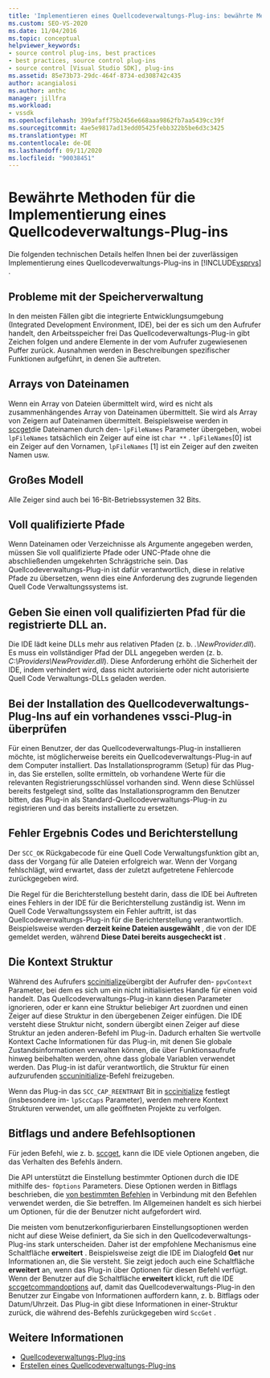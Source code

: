 ```yaml
---
title: 'Implementieren eines Quellcodeverwaltungs-Plug-ins: bewährte Methoden'
ms.custom: SEO-VS-2020
ms.date: 11/04/2016
ms.topic: conceptual
helpviewer_keywords:
- source control plug-ins, best practices
- best practices, source control plug-ins
- source control [Visual Studio SDK], plug-ins
ms.assetid: 85e73b73-29dc-464f-8734-ed308742c435
author: acangialosi
ms.author: anthc
manager: jillfra
ms.workload:
- vssdk
ms.openlocfilehash: 399afaff75b2456e668aaa9862fb7aa5439cc39f
ms.sourcegitcommit: 4ae5e9817ad13edd05425febb322b5be6d3c3425
ms.translationtype: MT
ms.contentlocale: de-DE
ms.lasthandoff: 09/11/2020
ms.locfileid: "90038451"
---
```

# <a name="best-practices-for-implementing-a-source-control-plug-in"></a>Bewährte Methoden für die Implementierung eines Quellcodeverwaltungs-Plug-ins
Die folgenden technischen Details helfen Ihnen bei der zuverlässigen Implementierung eines Quellcodeverwaltungs-Plug-ins in [!INCLUDE[vsprvs](../code-quality/includes/vsprvs_md.md)] .

## <a name="memory-management-issues"></a>Probleme mit der Speicherverwaltung
 In den meisten Fällen gibt die integrierte Entwicklungsumgebung (Integrated Development Environment, IDE), bei der es sich um den Aufrufer handelt, den Arbeitsspeicher frei Das Quellcodeverwaltungs-Plug-in gibt Zeichen folgen und andere Elemente in der vom Aufrufer zugewiesenen Puffer zurück. Ausnahmen werden in Beschreibungen spezifischer Funktionen aufgeführt, in denen Sie auftreten.

## <a name="arrays-of-file-names"></a>Arrays von Dateinamen
 Wenn ein Array von Dateien übermittelt wird, wird es nicht als zusammenhängendes Array von Dateinamen übermittelt. Sie wird als Array von Zeigern auf Dateinamen übermittelt. Beispielsweise werden in [sccget](../extensibility/sccget-function.md)die Dateinamen durch den- `lpFileNames` Parameter übergeben, wobei `lpFileNames` tatsächlich ein Zeiger auf eine ist `char **` . `lpFileNames`[0] ist ein Zeiger auf den Vornamen, `lpFileNames` [1] ist ein Zeiger auf den zweiten Namen usw.

## <a name="large-model"></a>Großes Modell
 Alle Zeiger sind auch bei 16-Bit-Betriebssystemen 32 Bits.

## <a name="fully-qualified-paths"></a>Voll qualifizierte Pfade
 Wenn Dateinamen oder Verzeichnisse als Argumente angegeben werden, müssen Sie voll qualifizierte Pfade oder UNC-Pfade ohne die abschließenden umgekehrten Schrägstriche sein. Das Quellcodeverwaltungs-Plug-in ist dafür verantwortlich, diese in relative Pfade zu übersetzen, wenn dies eine Anforderung des zugrunde liegenden Quell Code Verwaltungssystems ist.

## <a name="specify-a-fully-qualified-path-for-the-registered-dll"></a>Geben Sie einen voll qualifizierten Pfad für die registrierte DLL an.
 Die IDE lädt keine DLLs mehr aus relativen Pfaden (z. b. *.\NewProvider.dll*). Es muss ein vollständiger Pfad der DLL angegeben werden (z. b. *C:\Providers\NewProvider.dll*). Diese Anforderung erhöht die Sicherheit der IDE, indem verhindert wird, dass nicht autorisierte oder nicht autorisierte Quell Code Verwaltungs-DLLs geladen werden.

## <a name="check-for-an-existing-vssci-plug-in-when-you-install-your-source-control-plug-in"></a>Bei der Installation des Quellcodeverwaltungs-Plug-Ins auf ein vorhandenes vssci-Plug-in überprüfen
 Für einen Benutzer, der das Quellcodeverwaltungs-Plug-in installieren möchte, ist möglicherweise bereits ein Quellcodeverwaltungs-Plug-in auf dem Computer installiert. Das Installationsprogramm (Setup) für das Plug-in, das Sie erstellen, sollte ermitteln, ob vorhandene Werte für die relevanten Registrierungsschlüssel vorhanden sind. Wenn diese Schlüssel bereits festgelegt sind, sollte das Installationsprogramm den Benutzer bitten, das Plug-in als Standard-Quellcodeverwaltungs-Plug-in zu registrieren und das bereits installierte zu ersetzen.

## <a name="error-result-codes-and-reporting"></a>Fehler Ergebnis Codes und Berichterstellung
 Der `SCC_OK` Rückgabecode für eine Quell Code Verwaltungsfunktion gibt an, dass der Vorgang für alle Dateien erfolgreich war. Wenn der Vorgang fehlschlägt, wird erwartet, dass der zuletzt aufgetretene Fehlercode zurückgegeben wird.

 Die Regel für die Berichterstellung besteht darin, dass die IDE bei Auftreten eines Fehlers in der IDE für die Berichterstellung zuständig ist. Wenn im Quell Code Verwaltungssystem ein Fehler auftritt, ist das Quellcodeverwaltungs-Plug-in für die Berichterstellung verantwortlich. Beispielsweise werden **derzeit keine Dateien ausgewählt** , die von der IDE gemeldet werden, während **Diese Datei bereits ausgecheckt ist** .

## <a name="the-context-structure"></a>Die Kontext Struktur
 Während des Aufrufers [sccinitialize](../extensibility/sccinitialize-function.md)übergibt der Aufrufer den- `ppvContext` Parameter, bei dem es sich um ein nicht initialisiertes Handle für einen void handelt. Das Quellcodeverwaltungs-Plug-in kann diesen Parameter ignorieren, oder er kann eine Struktur beliebiger Art zuordnen und einen Zeiger auf diese Struktur in den übergebenen Zeiger einfügen. Die IDE versteht diese Struktur nicht, sondern übergibt einen Zeiger auf diese Struktur an jeden anderen-Befehl im Plug-in. Dadurch erhalten Sie wertvolle Kontext Cache Informationen für das Plug-in, mit denen Sie globale Zustandsinformationen verwalten können, die über Funktionsaufrufe hinweg beibehalten werden, ohne dass globale Variablen verwendet werden. Das Plug-in ist dafür verantwortlich, die Struktur für einen aufzurufenden [sccuninitialize](../extensibility/sccuninitialize-function.md)-Befehl freizugeben.

 Wenn das Plug-in das `SCC_CAP_REENTRANT` Bit in [sccinitialize](../extensibility/sccinitialize-function.md) festlegt (insbesondere im- `lpSccCaps` Parameter), werden mehrere Kontext Strukturen verwendet, um alle geöffneten Projekte zu verfolgen.

## <a name="bitflags-and-other-command-options"></a>Bitflags und andere Befehlsoptionen
 Für jeden Befehl, wie z. b. [sccget](../extensibility/sccget-function.md), kann die IDE viele Optionen angeben, die das Verhalten des Befehls ändern.

 Die API unterstützt die Einstellung bestimmter Optionen durch die IDE mithilfe des- `fOptions` Parameters. Diese Optionen werden in Bitflags beschrieben, die [von bestimmten Befehlen](../extensibility/bitflags-used-by-specific-commands.md) in Verbindung mit den Befehlen verwendet werden, die Sie betreffen. Im Allgemeinen handelt es sich hierbei um Optionen, für die der Benutzer nicht aufgefordert wird.

 Die meisten vom benutzerkonfigurierbaren Einstellungsoptionen werden nicht auf diese Weise definiert, da Sie sich in den Quellcodeverwaltungs-Plug-ins stark unterscheiden. Daher ist der empfohlene Mechanismus eine Schaltfläche **erweitert** . Beispielsweise zeigt die IDE im Dialogfeld **Get** nur Informationen an, die Sie versteht. Sie zeigt jedoch auch eine Schaltfläche **erweitert** an, wenn das Plug-in über Optionen für diesen Befehl verfügt. Wenn der Benutzer auf die Schaltfläche **erweitert** klickt, ruft die IDE [sccgetcommandoptions](../extensibility/sccgetcommandoptions-function.md) auf, damit das Quellcodeverwaltungs-Plug-in den Benutzer zur Eingabe von Informationen auffordern kann, z. b. Bitflags oder Datum/Uhrzeit. Das Plug-in gibt diese Informationen in einer-Struktur zurück, die während des-Befehls zurückgegeben wird `SccGet` .

## <a name="see-also"></a>Weitere Informationen
- [Quellcodeverwaltungs-Plug-ins](../extensibility/source-control-plug-ins.md)
- [Erstellen eines Quellcodeverwaltungs-Plug-ins](../extensibility/internals/creating-a-source-control-plug-in.md)
